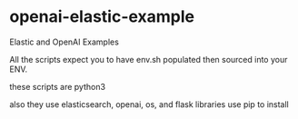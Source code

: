 # openai-elastic-example
 Elastic and OpenAI Examples

All the scripts expect you to have env.sh populated then sourced into your ENV.

these scripts are python3

also they use elasticsearch, openai, os, and flask libraries
 use pip to install
